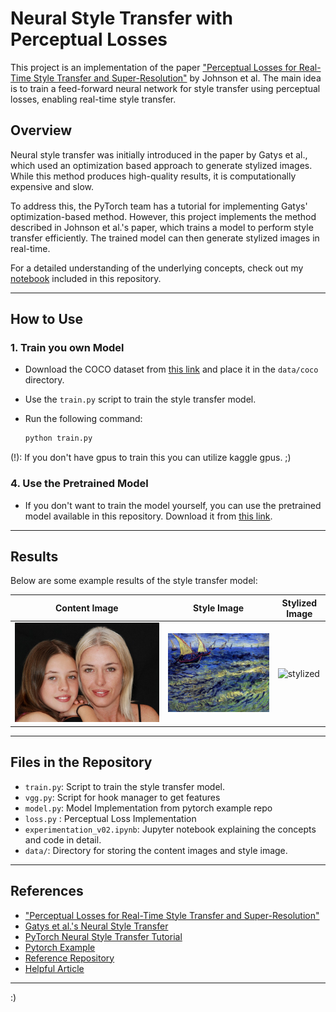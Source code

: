 # Neural Style Transfer with Perceptual Losses

This project is an implementation of the paper ["Perceptual Losses for Real-Time Style Transfer and Super-Resolution"](https://arxiv.org/pdf/1603.08155) by Johnson et al. The main idea is to train a feed-forward neural network for style transfer using perceptual losses, enabling real-time style transfer.

## Overview

Neural style transfer was initially introduced in the paper by Gatys et al., which used an optimization based approach to generate stylized images. While this method produces high-quality results, it is computationally expensive and slow.

To address this, the PyTorch team has a tutorial for implementing Gatys' optimization-based method. However, this project implements the method described in Johnson et al.'s paper, which trains a model to perform style transfer efficiently. The trained model can then generate stylized images in real-time.

For a detailed understanding of the underlying concepts, check out my [notebook](https://github.com/emanalytic/Perceptual-Losses-Neural-Style-Transfer/blob/main/notebooks/experimentation_v02.ipynb) included in this repository.

---

## How to Use

### 1. Train you own Model
- Download the COCO dataset from [this link](https://cocodataset.org/#download) and place it in the `data/coco` directory.

- Use the `train.py` script to train the style transfer model.
- Run the following command:
  ```bash
  python train.py 
  ```
(!): If you don't have gpus to train this you can utilize kaggle gpus. ;)

### 4. Use the Pretrained Model
- If you don't want to train the model yourself, you can use the pretrained model available in this repository. Download it from [this link](#). 
---

## Results

Below are some example results of the style transfer model:

| Content Image | Style Image | Stylized Image |
|---------------|-------------|----------------|
| ![Content](https://github.com/emanalytic/Perceptual-Losses-Neural-Style-Transfer/blob/main/data/content_dir/family-gc23518eae_640.jpg) | ![style](https://github.com/emanalytic/Perceptual-Losses-Neural-Style-Transfer/blob/main/data/Vincent_van_Gogh.png) | ![stylized](examples/stylized.jpg) |

---

## Files in the Repository

- `train.py`: Script to train the style transfer model.
- `vgg.py`: Script for hook manager to get features
- `model.py`: Model Implementation from pytorch example repo
- `loss.py` : Perceptual Loss Implementation
- `experimentation_v02.ipynb`: Jupyter notebook explaining the concepts and code in detail.
- `data/`: Directory for storing the content images and style image.

---

## References

- ["Perceptual Losses for Real-Time Style Transfer and Super-Resolution"](https://arxiv.org/pdf/1603.08155)
- [Gatys et al.'s Neural Style Transfer](https://arxiv.org/pdf/1508.06576)
- [PyTorch Neural Style Transfer Tutorial](https://pytorch.org/tutorials/advanced/neural_style_tutorial.html)
- [Pytorch Example](https://github.com/pytorch/examples)
- [Reference Repository](https://github.com/francislata/Perceptual-Losses/tree/master)
- [Helpful Article](https://sh-tsang.medium.com/brief-review-perceptual-losses-for-real-time-style-transfer-and-super-resolution-ac4fd2658b8)
---
:)

